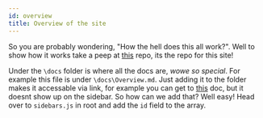 ```yaml
---
id: overview
title: Overview of the site
---
```


So you are probably wondering, "How the hell does this all work?". Well to show how it works take a peep at [this](https://github.com/bfp4f360/swls-test-internal-doc) repo, its the repo for this site!

Under the `\docs` folder is where all the docs are, *wowe so special*. For example this file is under `\docs\Overview.md`. Just adding it to the folder makes it accessable via link, for example you can get to [this](hiddenDoc) doc, but it doesnt show up on the sidebar. So how can we add that? Well easy! Head over to `sidebars.js` in root and add the `id` field to the array.